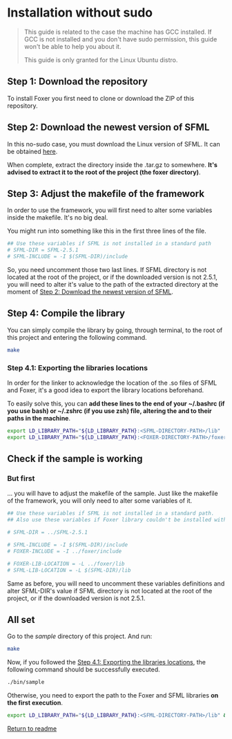 # Installation without sudo

> This guide is related to the case the machine has GCC installed.
> If GCC is not installed and you don't have sudo permission, this
> guide won't be able to help you about it.
>
> This guide is only granted for the Linux Ubuntu distro.

## Step 1: Download the repository

To install Foxer you first need to clone or download the ZIP of this repository.

## Step 2: Download the newest version of SFML

In this no-sudo case, you must download the Linux version of SFML. It can be
obtained [here](https://www.sfml-dev.org/download.php).

When complete, extract the directory inside the .tar.gz to somewhere. **It's advised to
extract it to the root of the project (the foxer directory)**.

## Step 3: Adjust the makefile of the framework

In order to use the framework, you will first need to alter some variables inside the makefile.
It's no big deal.

You might run into something like this in the first three lines of the file.

```makefile
## Use these variables if SFML is not installed in a standard path
# SFML-DIR = SFML-2.5.1
# SFML-INCLUDE = -I $(SFML-DIR)/include
```

So, you need uncomment those two last lines. If SFML directory is not located at the root
of the project, or if the downloaded version is not 2.5.1, you will need to alter it's
value to the path of the extracted directory at the moment of [Step 2: Download the newest version of SFML](https://github.com/murilobnt/foxer/blob/master/.github/installation-without-sudo.md#step-3-download-the-newest-version-of-sfml).

## Step 4: Compile the library

You can simply compile the library by going, through terminal, to the root of
this project and entering the following command.

```sh
make
```

### Step 4.1: Exporting the libraries locations

In order for the linker to acknowledge the location of the .so files of SFML and Foxer,
it's a good idea to export the library locations beforehand.

To easily solve this, you can
**add these lines to the end of your ~/.bashrc (if you use bash) or ~/.zshrc
(if you use zsh) file, altering the <SFML-DIRECTORY-PATH> and <FOXER-DIRECTORY-PATH>
to their paths in the machine**.

```sh
export LD_LIBRARY_PATH="${LD_LIBRARY_PATH}:<SFML-DIRECTORY-PATH>/lib"
export LD_LIBRARY_PATH="${LD_LIBRARY_PATH}:<FOXER-DIRECTORY-PATH>/foxer/lib"
```

## Check if the sample is working

### But first

... you will have to adjust the makefile of the sample. Just like the makefile of the
framework, you will only need to alter some variables of it.

```makefile
## Use these variables if SFML is not installed in a standard path.
## Also use these variables if Foxer library couldn't be installed with sudo.

# SFML-DIR = ../SFML-2.5.1

# SFML-INCLUDE = -I $(SFML-DIR)/include
# FOXER-INCLUDE = -I ../foxer/include

# FOXER-LIB-LOCATION = -L ../foxer/lib
# SFML-LIB-LOCATION = -L $(SFML-DIR)/lib
```

Same as before, you will need to uncomment these variables definitions and
alter SFML-DIR's value if SFML directory is not located at the root
of the project, or if the downloaded version is not 2.5.1.

## All set

Go to the *sample* directory of this project. And run:

```sh
make
```

Now, if you followed the [Step 4.1: Exporting the libraries locations](https://github.com/murilobnt/foxer/blob/master/.github/installation/installation-without-sudo.md#step-41-exporting-the-libraries-locations),
the following command should be successfully executed.

```sh
./bin/sample
```

Otherwise, you need to export the path to the Foxer and SFML libraries **on the first execution**.

```sh
export LD_LIBRARY_PATH="${LD_LIBRARY_PATH}:<SFML-DIRECTORY-PATH>/lib" && export LD_LIBRARY_PATH="${LD_LIBRARY_PATH}:<FOXER-DIRECTORY-PATH>/foxer/lib" && ./bin/sample
```

[Return to readme](https://github.com/murilobnt/foxer#installation)
